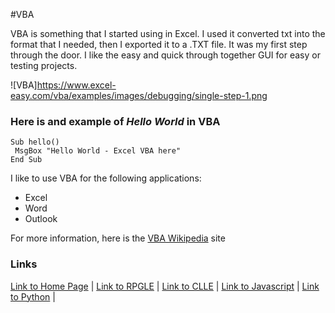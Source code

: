 #VBA

VBA is something that I started using in Excel. I used it converted txt into the format that I needed, then I exported it to a .TXT file. It was my first step through the door.  I like the easy and quick through together GUI for easy or testing projects.

![VBA]https://www.excel-easy.com/vba/examples/images/debugging/single-step-1.png

### Here is and example of _Hello World_ in VBA
```
Sub hello()
 MsgBox "Hello World - Excel VBA here"
End Sub
```

I like to use VBA for the following applications:
* Excel
* Word
* Outlook


For more information, here is the  [VBA Wikipedia](https://en.wikipedia.org/wiki/Visual_Basic_for_Applications) site

### Links
[Link to Home Page](https://github.com/Dwalden2021/My_Project/blob/main/README.md) | 
[Link to RPGLE](https://github.com/Dwalden2021/My_Project/blob/main/RPGLE.md) | 
[Link to CLLE](https://github.com/Dwalden2021/My_Project/blob/main/CLLE.md) | 
[Link to Javascript](https://github.com/Dwalden2021/My_Project/blob/main/JavaScript.md) | 
[Link to Python](https://github.com/Dwalden2021/My_Project/blob/main/Python.md) | 
